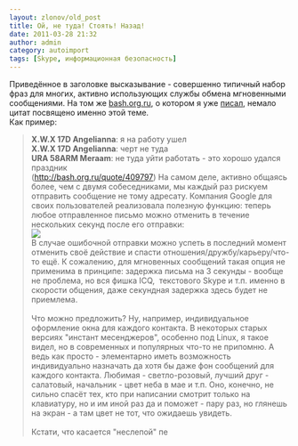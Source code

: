 ```yaml
---
layout: zlonov/old_post
title: Ой, не туда! Стоять! Назад!
date: 2011-03-28 21:32
author: admin
category: autoimport
tags: [Skype, информационная безопасность]
---
```

<div dir="ltr" trbidi="on">Приведённое в заголовке высказывание - совершенно типичный набор фраз для многих, активно использующих службы обмена мгновенными сообщениями. На том же <a href="http://bash.org.ru/">bash.org.ru</a>, о котором я уже <a href="http://zlonov.blogspot.com/2011/03/100.html">писал</a>, немало цитат посвящено именно этой теме. <br /><a name="more"></a>Как пример:<br /><blockquote>
<b>X.W.X 17D Angelianna</b>: я на работу ушел<br /><b>X.W.X 17D Angelianna</b>: черт не туда<br /><b>URA 58ARM Meraam</b>: не туда уйти работать - это хорошо удался праздник<br />(<a href="http://bash.org.ru/quote/409797">http://bash.org.ru/quote/409797</a>) На самом деле, активно общаясь более, чем с двумя собеседниками, мы каждый раз рискуем отправить сообщение не тому адресату. Компания Google для своих пользователей реализовала полезную функцию: теперь любое отправленное письмо можно отменить в течение нескольких секунд после его отправки:<br /><div><a href="http://4.bp.blogspot.com/-1Ull17crQT0/TZDG8hjRMcI/AAAAAAAAAFw/GmD6zO6Ftj4/s1600/%25D0%25A1%25D0%25BD%25D0%25B8%25D0%25BC%25D0%25BE%25D0%25BA+%25D1%258D%25D0%25BA%25D1%2580%25D0%25B0%25D0%25BD%25D0%25B0+2011-03-28+%25D0%25B2+21.34.42.png" imageanchor="1"><img border="0" src="https://4.bp.blogspot.com/-1Ull17crQT0/TZDG8hjRMcI/AAAAAAAAAFw/GmD6zO6Ftj4/s1600/%25D0%25A1%25D0%25BD%25D0%25B8%25D0%25BC%25D0%25BE%25D0%25BA+%25D1%258D%25D0%25BA%25D1%2580%25D0%25B0%25D0%25BD%25D0%25B0+2011-03-28+%25D0%25B2+21.34.42.png"/></a></div>В случае ошибочной отправки можно успеть в последний момент отменить своё действие и спасти отношения/дружбу/карьеру/что-то ещё. К сожалению, для мгновенных сообщений такая опция не применима в принципе: задержка письма на 3 секунды - вообще не проблема, но вся фишка ICQ,  текстового Skype и т.п. именно в скорости общения, даже секундная задержка здесь будет не приемлема.<br /><br />Что можно предложить? Ну, например, индивидуальное оформление окна для каждого контакта. В некоторых старых версиях "инстант месенджеров", особенно под Linux, я такое видел, но в современных и популярных что-то не припомню. А ведь как просто - элементарно иметь возможность индивидуально назначать да хотя бы даже фон сообщений для каждого контакта. Любимая - светло-розовый, лучший друг - салатовый, начальник - цвет неба в мае и т.п. Оно, конечно, не сильно спасёт тех, кто при написании смотрит только на клавиатуру, но и им иной раз да и поможет - пару раз, но глянешь на экран - а там цвет не тот, что ожидаешь увидеть.<br /><br />Кстати, что касается "неслепой" пе</div>
